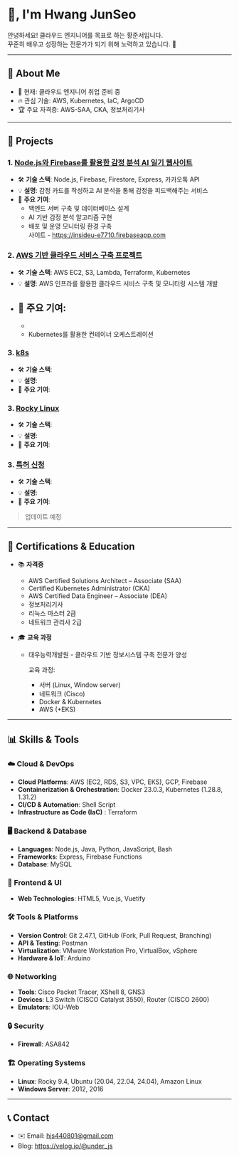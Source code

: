 #  👋, I'm Hwang JunSeo

안녕하세요! 클라우드 엔지니어를 목표로 하는 황준서입니다.  
꾸준히 배우고 성장하는 전문가가 되기 위해 노력하고 있습니다. 🚀

---

## 📂 About Me
- 🌱 현재: 클라우드 엔지니어 취업 준비 중  
- 🔥 관심 기술: AWS, Kubernetes, IaC, ArgoCD
- 🏆 주요 자격증: AWS-SAA, CKA, 정보처리기사

---

## 💼 Projects

### 1. [Node.js와 Firebase를 활용한 감정 분석 AI 일기 웹사이트](링크)
- 🛠 **기술 스택**: Node.js, Firebase, Firestore, Express, 카카오톡 API  
- 💡 **설명**: 감정 카드를 작성하고 AI 분석을 통해 감정을 피드백해주는 서비스  
- 🎯 **주요 기여**:
  - 백엔드 서버 구축 및 데이터베이스 설계  
  - AI 기반 감정 분석 알고리즘 구현  
  - 배포 및 운영 모니터링 환경 구축  
    사이트 - https://insideu-e7710.firebaseapp.com
### 2. [AWS 기반 클라우드 서비스 구축 프로젝트](링크)
- 🛠 **기술 스택**: AWS EC2, S3, Lambda, Terraform, Kubernetes  
- 💡 **설명**: AWS 인프라를 활용한 클라우드 서비스 구축 및 모니터링 시스템 개발  
- 🎯 **주요 기여**:
  -   
  -   
  - Kubernetes를 활용한 컨테이너 오케스트레이션  
### 3. [k8s](링크)
- 🛠 **기술 스택**: 
- 💡 **설명**: 
- 🎯 **주요 기여**:

### 3. [Rocky Linux](링크)
- 🛠 **기술 스택**: 
- 💡 **설명**: 
- 🎯 **주요 기여**:

### 3. [특허 신청](링크)
- 🛠 **기술 스택**: 
- 💡 **설명**: 
- 🎯 **주요 기여**:

> 업데이트 예정 
---

## 📜 Certifications & Education
- 📚 **자격증**  
  - AWS Certified Solutions Architect – Associate (SAA)  
  - Certified Kubernetes Administrator (CKA)  
  - AWS Certified Data Engineer – Associate (DEA)
  - 정보처리기사
  - 리눅스 마스터 2급
  - 네트워크 관리사 2급  

- 🎓 **교육 과정**  
  - 대우능력개발원 - 클라우드 기반 정보시스템 구축 전문가 양성

    교육 과정:
    
     - 서버 (Linux, Window server)
      - 네트워크 (Cisco)
      - Docker & Kubernetes
      - AWS (+EKS)
---


## 📊 Skills & Tools

### ☁️ Cloud & DevOps
- **Cloud Platforms**: AWS (EC2, RDS, S3, VPC, EKS), GCP, Firebase  
- **Containerization & Orchestration**: Docker 23.0.3, Kubernetes (1.28.8, 1.31.2)  
- **CI/CD & Automation**: Shell Script
- **Infrastructure as Code (IaC)** : Terraform

### 🖥️ Backend & Database
- **Languages**: Node.js, Java, Python, JavaScript, Bash  
- **Frameworks**: Express, Firebase Functions  
- **Database**: MySQL  

### 🎨 Frontend & UI
- **Web Technologies**: HTML5, Vue.js, Vuetify  

### 🛠️ Tools & Platforms
- **Version Control**: Git 2.47.1, GitHub (Fork, Pull Request, Branching)  
- **API & Testing**: Postman  
- **Virtualization**: VMware Workstation Pro, VirtualBox, vSphere
- **Hardware & IoT**: Arduino  

### 🌐 Networking
- **Tools**: Cisco Packet Tracer, XShell 8, GNS3  
- **Devices**: L3 Switch (CISCO Catalyst 3550), Router (CISCO 2600)  
- **Emulators**: IOU-Web  

### 🔒 Security
- **Firewall**: ASA842  

### 🏗️ Operating Systems
- **Linux**: Rocky 9.4, Ubuntu (20.04, 22.04, 24.04), Amazon Linux  
- **Windows Server**: 2012, 2016  


---

## 📞 Contact
- ✉️ Email: hjs440801@gmail.com
- Blog: https://velog.io/@under_js
